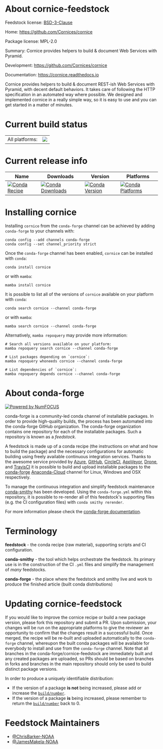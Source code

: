 About cornice-feedstock
=======================

Feedstock license: [BSD-3-Clause](https://github.com/conda-forge/cornice-feedstock/blob/main/LICENSE.txt)

Home: https://github.com/Cornices/cornice

Package license: MPL-2.0

Summary: Cornice provides helpers to build & document Web Services with Pyramid.

Development: https://github.com/Cornices/cornice

Documentation: https://cornice.readthedocs.io

Cornice provides helpers to build & document REST-ish Web Services with Pyramid,
with decent default behaviors. It takes care of following the HTTP specification
in an automated way where possible. We designed and implemented cornice in a really
simple way, so it is easy to use and you can get started in a matter of minutes.


Current build status
====================


<table><tr><td>All platforms:</td>
    <td>
      <a href="https://dev.azure.com/conda-forge/feedstock-builds/_build/latest?definitionId=20527&branchName=main">
        <img src="https://dev.azure.com/conda-forge/feedstock-builds/_apis/build/status/cornice-feedstock?branchName=main">
      </a>
    </td>
  </tr>
</table>

Current release info
====================

| Name | Downloads | Version | Platforms |
| --- | --- | --- | --- |
| [![Conda Recipe](https://img.shields.io/badge/recipe-cornice-green.svg)](https://anaconda.org/conda-forge/cornice) | [![Conda Downloads](https://img.shields.io/conda/dn/conda-forge/cornice.svg)](https://anaconda.org/conda-forge/cornice) | [![Conda Version](https://img.shields.io/conda/vn/conda-forge/cornice.svg)](https://anaconda.org/conda-forge/cornice) | [![Conda Platforms](https://img.shields.io/conda/pn/conda-forge/cornice.svg)](https://anaconda.org/conda-forge/cornice) |

Installing cornice
==================

Installing `cornice` from the `conda-forge` channel can be achieved by adding `conda-forge` to your channels with:

```
conda config --add channels conda-forge
conda config --set channel_priority strict
```

Once the `conda-forge` channel has been enabled, `cornice` can be installed with `conda`:

```
conda install cornice
```

or with `mamba`:

```
mamba install cornice
```

It is possible to list all of the versions of `cornice` available on your platform with `conda`:

```
conda search cornice --channel conda-forge
```

or with `mamba`:

```
mamba search cornice --channel conda-forge
```

Alternatively, `mamba repoquery` may provide more information:

```
# Search all versions available on your platform:
mamba repoquery search cornice --channel conda-forge

# List packages depending on `cornice`:
mamba repoquery whoneeds cornice --channel conda-forge

# List dependencies of `cornice`:
mamba repoquery depends cornice --channel conda-forge
```


About conda-forge
=================

[![Powered by
NumFOCUS](https://img.shields.io/badge/powered%20by-NumFOCUS-orange.svg?style=flat&colorA=E1523D&colorB=007D8A)](https://numfocus.org)

conda-forge is a community-led conda channel of installable packages.
In order to provide high-quality builds, the process has been automated into the
conda-forge GitHub organization. The conda-forge organization contains one repository
for each of the installable packages. Such a repository is known as a *feedstock*.

A feedstock is made up of a conda recipe (the instructions on what and how to build
the package) and the necessary configurations for automatic building using freely
available continuous integration services. Thanks to the awesome service provided by
[Azure](https://azure.microsoft.com/en-us/services/devops/), [GitHub](https://github.com/),
[CircleCI](https://circleci.com/), [AppVeyor](https://www.appveyor.com/),
[Drone](https://cloud.drone.io/welcome), and [TravisCI](https://travis-ci.com/)
it is possible to build and upload installable packages to the
[conda-forge](https://anaconda.org/conda-forge) [Anaconda-Cloud](https://anaconda.org/)
channel for Linux, Windows and OSX respectively.

To manage the continuous integration and simplify feedstock maintenance
[conda-smithy](https://github.com/conda-forge/conda-smithy) has been developed.
Using the ``conda-forge.yml`` within this repository, it is possible to re-render all of
this feedstock's supporting files (e.g. the CI configuration files) with ``conda smithy rerender``.

For more information please check the [conda-forge documentation](https://conda-forge.org/docs/).

Terminology
===========

**feedstock** - the conda recipe (raw material), supporting scripts and CI configuration.

**conda-smithy** - the tool which helps orchestrate the feedstock.
                   Its primary use is in the construction of the CI ``.yml`` files
                   and simplify the management of *many* feedstocks.

**conda-forge** - the place where the feedstock and smithy live and work to
                  produce the finished article (built conda distributions)


Updating cornice-feedstock
==========================

If you would like to improve the cornice recipe or build a new
package version, please fork this repository and submit a PR. Upon submission,
your changes will be run on the appropriate platforms to give the reviewer an
opportunity to confirm that the changes result in a successful build. Once
merged, the recipe will be re-built and uploaded automatically to the
`conda-forge` channel, whereupon the built conda packages will be available for
everybody to install and use from the `conda-forge` channel.
Note that all branches in the conda-forge/cornice-feedstock are
immediately built and any created packages are uploaded, so PRs should be based
on branches in forks and branches in the main repository should only be used to
build distinct package versions.

In order to produce a uniquely identifiable distribution:
 * If the version of a package **is not** being increased, please add or increase
   the [``build/number``](https://docs.conda.io/projects/conda-build/en/latest/resources/define-metadata.html#build-number-and-string).
 * If the version of a package **is** being increased, please remember to return
   the [``build/number``](https://docs.conda.io/projects/conda-build/en/latest/resources/define-metadata.html#build-number-and-string)
   back to 0.

Feedstock Maintainers
=====================

* [@ChrisBarker-NOAA](https://github.com/ChrisBarker-NOAA/)
* [@JamesMakela-NOAA](https://github.com/JamesMakela-NOAA/)

